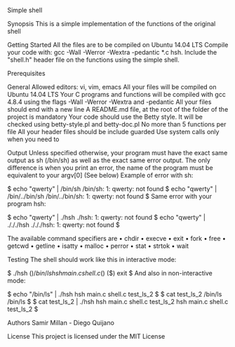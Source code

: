 Simple shell

Synopsis
This is a simple implementation of the functions of the original shell

Getting Started
All the files are to be compiled on Ubuntu 14.04 LTS
Compile your code with: gcc -Wall -Werror -Wextra -pedantic *.c hsh.
Include the "shell.h" header file on the functions using the simple shell.

Prerequisites

General
Allowed editors: vi, vim, emacs
All your files will be compiled on Ubuntu 14.04 LTS
Your C programs and functions will be compiled with gcc 4.8.4 using the flags -Wall -Werror -Wextra and -pedantic
All your files should end with a new line
A README.md file, at the root of the folder of the project is mandatory
Your code should use the Betty style. It will be checked using betty-style.pl and betty-doc.pl
No more than 5 functions per file
All your header files should be include guarded
Use system calls only when you need to

Output
Unless specified otherwise, your program must have the exact same output as sh (/bin/sh) as well as the exact same error output.
The only difference is when you print an error, the name of the program must be equivalent to your argv[0] (See below)
Example of error with sh:

$ echo "qwerty" | /bin/sh
/bin/sh: 1: qwerty: not found
$ echo "qwerty" | /bin/../bin/sh
/bin/../bin/sh: 1: qwerty: not found
$
Same error with your program hsh:

$ echo "qwerty" | ./hsh
./hsh: 1: qwerty: not found
$ echo "qwerty" | ./././hsh
./././hsh: 1: qwerty: not found
$

The available command specifiers are
•	chdir 
•	execve 
•	exit 
•	fork 
•	free
•	getcwd 
•	getline
•	isatty
•	malloc
•	perror
•	stat
•	strtok
•	wait

Testing
The shell should work like this in interactive mode:

$ ./hsh
($) /bin/ls
hsh main.c shell.c
($)
($) exit
$
And also in non-interactive mode:

$ echo "/bin/ls" | ./hsh
hsh main.c shell.c test_ls_2
$
$ cat test_ls_2
/bin/ls
/bin/ls
$
$ cat test_ls_2 | ./hsh
hsh main.c shell.c test_ls_2
hsh main.c shell.c test_ls_2
$

Authors
Samir Millan - Diego Quijano

License
This project is licensed under the MIT License
